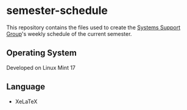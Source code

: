 semester-schedule
=================
This repository contains the files used to create the [Systems Support Group](http://support.cs.uoi.gr/)'s weekly schedule of the current semester.

Operating System
----
Developed on Linux Mint 17

Language
-----
- XeLaTeX
